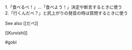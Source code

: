 1.「食べるべ！」…「食べよう！」決定や断言するときに使う  
2.「行くんだべ？」と尻上がりの発音の時は質問するときに使う

See also [[だべ]]

[[Kuroishi]]

#gobi